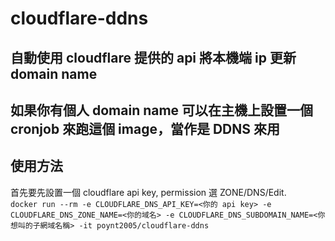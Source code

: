 # cloudflare-ddns

## 自動使用 cloudflare 提供的 api 將本機端 ip 更新 domain name
## 如果你有個人 domain name 可以在主機上設置一個 cronjob 來跑這個 image，當作是 DDNS 來用
## 使用方法
首先要先設置一個 cloudflare api key, permission 選 ZONE/DNS/Edit.  
`
docker run --rm -e CLOUDFLARE_DNS_API_KEY=<你的 api key> -e CLOUDFLARE_DNS_ZONE_NAME=<你的域名> -e CLOUDFLARE_DNS_SUBDOMAIN_NAME=<你想叫的子網域名稱> -it poynt2005/cloudflare-ddns
`
